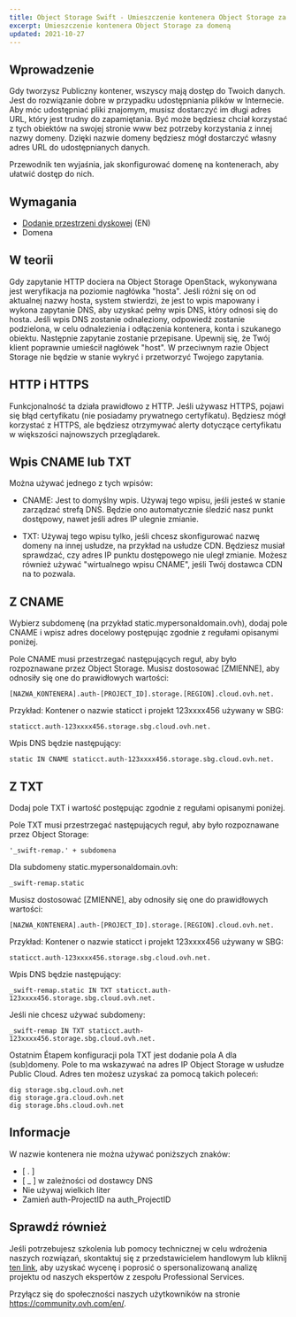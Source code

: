 ```yaml
---
title: Object Storage Swift - Umieszczenie kontenera Object Storage za domeną
excerpt: Umieszczenie kontenera Object Storage za domeną
updated: 2021-10-27
---
```


## Wprowadzenie

Gdy tworzysz Publiczny kontener, wszyscy mają dostęp do Twoich danych. Jest do rozwiązanie dobre w przypadku udostępniania plików w Internecie. 
Aby móc udostępniać pliki znajomym, musisz dostarczyć im długi adres URL, który jest trudny do zapamiętania. 
Być może będziesz chciał korzystać z tych obiektów na swojej stronie www bez potrzeby korzystania z innej nazwy domeny. 
Dzięki nazwie domeny będziesz mógł dostarczyć własny adres URL do udostępnianych danych. 

Przewodnik ten wyjaśnia, jak skonfigurować domenę na kontenerach, aby ułatwić dostęp do nich.

## Wymagania

- [Dodanie przestrzeni dyskowej](/pages/storage_and_backup/object_storage/pcs_create_container) (EN)
- Domena

## W teorii
Gdy zapytanie HTTP dociera na Object Storage OpenStack, wykonywana jest weryfikacja na poziomie nagłówka "hosta". Jeśli różni się on od aktualnej nazwy hosta, system stwierdzi, że jest to wpis mapowany i wykona zapytanie DNS, aby uzyskać pełny wpis DNS, który odnosi się do hosta. Jeśli wpis DNS zostanie odnaleziony, odpowiedź zostanie podzielona, w celu odnalezienia i odłączenia kontenera, konta i szukanego obiektu. Następnie zapytanie zostanie przepisane. 
Upewnij się, że Twój klient poprawnie umieścił nagłówek "host". W przeciwnym razie Object Storage nie będzie w stanie wykryć i przetworzyć Twojego zapytania.

## HTTP i HTTPS
Funkcjonalność ta działa prawidłowo z HTTP.
Jeśli używasz HTTPS, pojawi się błąd certyfikatu (nie posiadamy prywatnego certyfikatu). 
Będziesz mógł korzystać z HTTPS, ale będziesz otrzymywać alerty dotyczące certyfikatu w większości najnowszych przeglądarek.

## Wpis CNAME lub TXT
Można używać jednego z tych wpisów:

- CNAME: Jest to domyślny wpis. Używaj tego wpisu, jeśli jesteś w stanie zarządzać strefą DNS. Będzie ono automatycznie śledzić nasz punkt dostępowy, nawet jeśli adres IP ulegnie zmianie. 

- TXT: Używaj tego wpisu tylko, jeśli chcesz skonfigurować nazwę domeny na innej usłudze, na przykład na usłudze CDN. Będziesz musiał sprawdzać, czy adres IP punktu dostępowego nie uległ zmianie. Możesz również używać "wirtualnego wpisu CNAME", jeśli Twój dostawca CDN na to pozwala.

## Z CNAME
Wybierz subdomenę (na przykład static.mypersonaldomain.ovh), dodaj pole CNAME i wpisz adres docelowy postępując zgodnie z regułami opisanymi poniżej. 

Pole CNAME musi przestrzegać następujących reguł, aby było rozpoznawane przez Object Storage. Musisz dostosować [ZMIENNE], aby odnosiły się one do prawidłowych wartości:

```
[NAZWA_KONTENERA].auth-[PROJECT_ID].storage.[REGION].cloud.ovh.net.
```

Przykład: Kontener o nazwie staticct i projekt 123xxxx456 używany w SBG:

```
staticct.auth-123xxxx456.storage.sbg.cloud.ovh.net.
```

Wpis DNS będzie następujący:

```
static IN CNAME staticct.auth-123xxxx456.storage.sbg.cloud.ovh.net.
```

## Z TXT
Dodaj pole TXT i wartość postępując zgodnie z regułami opisanymi poniżej. 

Pole TXT musi przestrzegać następujących reguł, aby było rozpoznawane przez Object Storage:

```
'_swift-remap.' + subdomena
```

Dla subdomeny static.mypersonaldomain.ovh:

```
_swift-remap.static
```

Musisz dostosować [ZMIENNE], aby odnosiły się one do prawidłowych wartości:

```
[NAZWA_KONTENERA].auth-[PROJECT_ID].storage.[REGION].cloud.ovh.net.
```

Przykład: Kontener o nazwie staticct i projekt 123xxxx456 używany w SBG:

```
staticct.auth-123xxxx456.storage.sbg.cloud.ovh.net.
```

Wpis DNS będzie następujący:

```
_swift-remap.static IN TXT staticct.auth-123xxxx456.storage.sbg.cloud.ovh.net.
```

Jeśli nie chcesz używać subdomeny:

```
_swift-remap IN TXT staticct.auth-123xxxx456.storage.sbg.cloud.ovh.net.
```

Ostatnim Étapem konfiguracji pola TXT jest dodanie pola A dla (sub)domeny. Pole to ma wskazywać na adres IP Object Storage w usłudze Public Cloud. Adres ten możesz uzyskać za pomocą takich poleceń:

```
dig storage.sbg.cloud.ovh.net
dig storage.gra.cloud.ovh.net
dig storage.bhs.cloud.ovh.net
```

## Informacje
W nazwie kontenera nie można używać poniższych znaków:

- [ . ]
- [ _ ] w zależności od dostawcy DNS
- Nie używaj wielkich liter
- Zamień auth-ProjectID na auth_ProjectID

## Sprawdź również

Jeśli potrzebujesz szkolenia lub pomocy technicznej w celu wdrożenia naszych rozwiązań, skontaktuj się z przedstawicielem handlowym lub kliknij [ten link](/links/professional-services), aby uzyskać wycenę i poprosić o spersonalizowaną analizę projektu od naszych ekspertów z zespołu Professional Services.

Przyłącz się do społeczności naszych użytkowników na stronie <https://community.ovh.com/en/>.